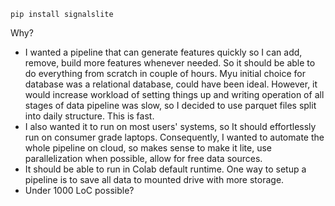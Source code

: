 `pip install signalslite`

Why?
- I wanted a pipeline that can generate features quickly so I can add, remove, build more features whenever needed. So it should be able to do everything from scratch in couple of hours. Myu initial choice for database was a relational database, could have been ideal. However, it would increase workload of setting things up and writing operation of all stages of data pipeline was slow, so I decided to use  parquet files split into daily structure. This is fast.
- I also wanted it to run on most users' systems, so It should effortlessly run on consumer grade laptops. Consequently, I wanted to automate the whole pipeline on cloud, so makes sense to make it lite, use parallelization when possible, allow for free data sources.
- It should be able to run in Colab default runtime. One way to setup a pipeline is to save all data to mounted drive with more storage.
- Under 1000 LoC possible?